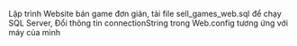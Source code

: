 Lập trình Website bán game đơn giản,
tải file sell_games_web.sql để chạy SQL Server,
Đổi thông tin connectionString trong Web.config tương ứng với máy của mình
